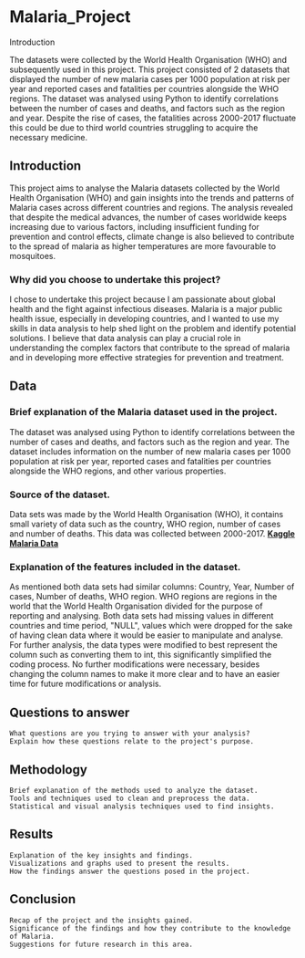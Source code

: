 # Malaria_Project

Introduction

The datasets were collected by the World Health Organisation (WHO) and subsequently used in this project. This project consisted of 2 datasets that displayed the number of new malaria cases per 1000 population at risk per year and reported cases and fatalities per countries alongside the WHO regions. The dataset was analysed using Python to identify correlations between the number of cases and deaths, and factors such as the region and year.  Despite the rise of cases, the fatalities across 2000-2017 fluctuate this could be due to third world countries struggling to acquire the necessary medicine.

## Introduction

This project aims to analyse the Malaria datasets collected by the World Health Organisation (WHO) and gain insights into the trends and patterns of Malaria cases across different countries and regions. The analysis revealed that despite the medical advances, the number of cases worldwide keeps increasing due to various factors, including insufficient funding for prevention and control effects, climate change is also believed to contribute to the spread of malaria as higher temperatures are more favourable to mosquitoes. 
### Why did you choose to undertake this project?
I chose to undertake this project because I am passionate about global health and the fight against infectious diseases. Malaria is a major public health issue, especially in developing countries, and I wanted to use my skills in data analysis to help shed light on the problem and identify potential solutions. I believe that data analysis can play a crucial role in understanding the complex factors that contribute to the spread of malaria and in developing more effective strategies for prevention and treatment.

## Data

### Brief explanation of the Malaria dataset used in the project.
The dataset was analysed using Python to identify correlations between the number of cases and deaths, and factors such as the region and year. The dataset includes information on the number of new malaria cases per 1000 population at risk per year, reported cases and fatalities per countries alongside the WHO regions, and other various properties.

### Source of the dataset.
Data sets was made by the World Health Organisation (WHO), it contains small variety of data such as the country, WHO region, number of cases and number of deaths. This data was collected between 2000-2017.  **[Kaggle Malaria Data](https://www.kaggle.com/datasets/imdevskp/malaria-dataset)**

### Explanation of the features included in the dataset.
As mentioned both data sets had similar columns: Country, Year, Number of cases, Number of deaths, WHO region. WHO regions are regions in the world that the World Health Organisation divided for the purpose of reporting and analysing. Both data sets had missing values in different countries and time period, "NULL", values which were dropped for the sake of having clean data where it would be easier to manipulate and analyse. For  further analysis, the data types were modified to best represent the column such as converting them to int, this significantly simplified the coding process. No further modifications were necessary, besides changing the column names to make it more clear and to have an easier time for future modifications or analysis.


## Questions to answer

    What questions are you trying to answer with your analysis?
    Explain how these questions relate to the project's purpose.

## Methodology

    Brief explanation of the methods used to analyze the dataset.
    Tools and techniques used to clean and preprocess the data.
    Statistical and visual analysis techniques used to find insights.

## Results

    Explanation of the key insights and findings.
    Visualizations and graphs used to present the results.
    How the findings answer the questions posed in the project.

## Conclusion

    Recap of the project and the insights gained.
    Significance of the findings and how they contribute to the knowledge of Malaria.
    Suggestions for future research in this area.
